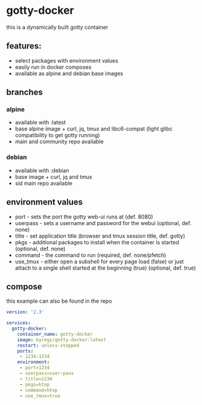 # gotty-docker

this is a dynamically built gotty container

## features:
- select packages with environment values
- easily run in docker composes
- available as alpine and debian base images

## branches
### alpine
- available with :latest
- base alpine image + curl, jq, tmux and libc6-compat (light glibc compatibility to get gotty running)
- main and community repo available

### debian
- available with :debian
- base image + curl, jq and tmux
- sid main repo available

## environment values
- port - sets the port the gotty web-ui runs at (def. 8080)
- userpass - sets a username and password for the webui (optional, def. none)
- title - set application title (browser and tmux session title, def. gotty)
- pkgs - additional packages to install when the container is started (optional, def. none)
- command - the command to run (required, def. none/pfetch)
- use_tmux - either open a subshell for every page load (false) or just attach to a single shell started at the beginning (true) (optional, def. true)

## compose
this example can also be found in the repo

```yaml
version: '2.3'

services:
  gotty-docker:
    container_name: gotty-docker
    image: byreqz/gotty-docker:latest
    restart: unless-stopped
    ports:
     - 1234:1234
    environment:
     - port=1234
     - userpass=user:pass
     - title=1234
     - pkgs=htop
     - command=htop
     - use_tmux=true
```



